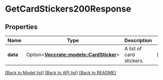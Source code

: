 # GetCardStickers200Response

## Properties

Name | Type | Description | Notes
------------ | ------------- | ------------- | -------------
**data** | Option<[**Vec<crate::models::CardSticker>**](CardSticker.md)> | A list of card stickers. | [optional]

[[Back to Model list]](../README.md#documentation-for-models) [[Back to API list]](../README.md#documentation-for-api-endpoints) [[Back to README]](../README.md)


